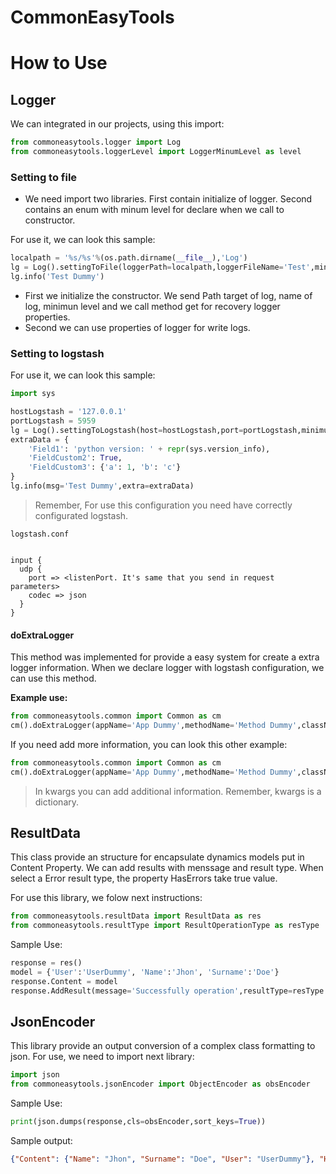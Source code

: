 # CommonEasyTools


#   How to Use

##  __Logger__

We can integrated in our projects, using this import:

```py
from commoneasytools.logger import Log
from commoneasytools.loggerLevel import LoggerMinumLevel as level
```

### __Setting to file__

*   We need import two libraries. First contain initialize of logger. Second contains an enum with minum level for declare when we call to constructor.

For use it, we can look this sample:

```py
localpath = '%s/%s'%(os.path.dirname(__file__),'Log')
lg = Log().settingToFile(loggerPath=localpath,loggerFileName='Test',minimunLevel=level.DEBUG)
lg.info('Test Dummy') 
```

*   First we initialize the constructor. We send Path target of log, name of log, minimun level and we call method get for recovery logger properties.
*   Second we can use properties of logger for write logs.

### __Setting to logstash__


For use it, we can look this sample:

```py
import sys

hostLogstash = '127.0.0.1'
portLogstash = 5959
lg = Log().settingToLogstash(host=hostLogstash,port=portLogstash,minimunLevel=level.DEBUG)
extraData = {
    'Field1': 'python version: ' + repr(sys.version_info),
    'FieldCustom2': True,
    'FieldCustom3': {'a': 1, 'b': 'c'}
}
lg.info(msg='Test Dummy',extra=extraData) 
```

>   Remember, For use this configuration you need have correctly configurated logstash.

```
logstash.conf


input {
  udp {
    port => <listenPort. It's same that you send in request parameters>
    codec => json
  }
}
```

####  __doExtraLogger__

This method was implemented for provide a easy system for create a extra logger information.
When we declare logger with logstash configuration, we can use this method. 

__Example use:__

```py
from commoneasytools.common import Common as cm
cm().doExtraLogger(appName='App Dummy',methodName='Method Dummy',className='Class Dummy',inheritedFrom='Principal App Name')
```

If you need add more information, you can look this other example:

```py
from commoneasytools.common import Common as cm
cm().doExtraLogger(appName='App Dummy',methodName='Method Dummy',className='Class Dummy',inheritedFrom='Principal App Name',kwargs={'Result':'Result Value Dummy'})
```

> In kwargs you can add additional information. Remember, kwargs is a dictionary.

##  __ResultData__

This class provide an structure for encapsulate dynamics models put in Content Property. We can add results with menssage and result type. When select a Error result type, the property HasErrors take true value. 

For use this library, we folow next instructions:

```py
from commoneasytools.resultData import ResultData as res
from commoneasytools.resultType import ResultOperationType as resType
```

Sample Use:

```py
response = res()
model = {'User':'UserDummy', 'Name':'Jhon', 'Surname':'Doe'}
response.Content = model
response.AddResult(message='Successfully operation',resultType=resType.SUCCESS)
```

##  __JsonEncoder__

This library provide an output conversion of a complex class formatting to json. For use, we need to import next library:

```py
import json
from commoneasytools.jsonEncoder import ObjectEncoder as obsEncoder
```

Sample Use:

```py
print(json.dumps(response,cls=obsEncoder,sort_keys=True))
```

Sample output:
```json
{"Content": {"Name": "Jhon", "Surname": "Doe", "User": "UserDummy"}, "HasErrors": false, "ResultOperationEntities": [{"Message": "Successfully operation", "ResultType": {"name": "SUCCESS", "value": 3}}]}
```